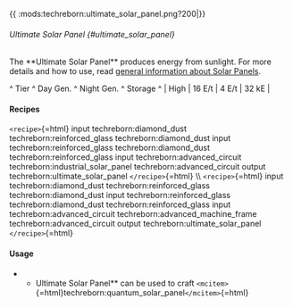 {{ :mods:techreborn:ultimate_solar_panel.png?200\|}}

###### Ultimate Solar Panel {#ultimate_solar_panel}

The \*\*Ultimate Solar Panel\*\* produces energy from sunlight. For more
details and how to use, read [general information about Solar
Panels](energy:generators:solar_panels "wikilink").

\^ Tier \^ Day Gen. \^ Night Gen. \^ Storage \^ \| High \| 16 E/t \| 4
E/t \| 32 kE \|

#### Recipes

`<recipe>`{=html} input techreborn:diamond_dust
techreborn:reinforced_glass techreborn:diamond_dust input
techreborn:reinforced_glass techreborn:diamond_dust
techreborn:reinforced_glass input techreborn:advanced_circuit
techreborn:industrial_solar_panel techreborn:advanced_circuit output
techreborn:ultimate_solar_panel `</recipe>`{=html} \\\\
`<recipe>`{=html} input techreborn:diamond_dust
techreborn:reinforced_glass techreborn:diamond_dust input
techreborn:reinforced_glass techreborn:diamond_dust
techreborn:reinforced_glass input techreborn:advanced_circuit
techreborn:advanced_machine_frame techreborn:advanced_circuit output
techreborn:ultimate_solar_panel `</recipe>`{=html}

#### Usage

-   -   Ultimate Solar Panel\*\* can be used to craft
        `<mcitem>`{=html}techreborn:quantum_solar_panel`</mcitem>`{=html}
